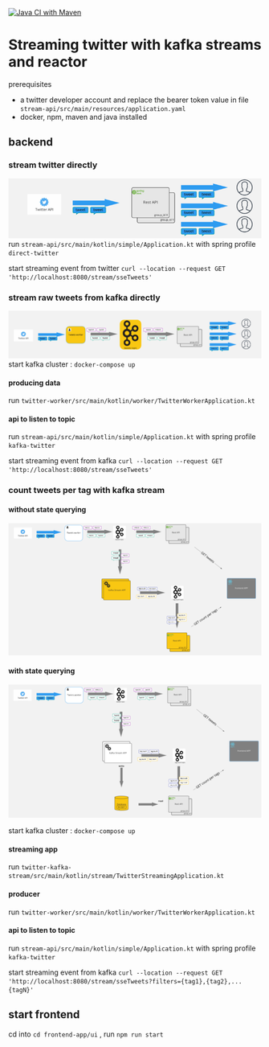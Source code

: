 [![Java CI with Maven](https://github.com/nicolasbelfis/http-streaming-from-kafka/actions/workflows/maven.yml/badge.svg)](https://github.com/nicolasbelfis/http-streaming-from-kafka/actions/workflows/maven.yml)
# Streaming twitter with kafka streams and reactor

prerequisites
- a twitter developer account and replace the bearer token value in file `stream-api/src/main/resources/application.yaml`
- docker, npm, maven and java installed

## backend

### stream twitter directly
![img.png](img.png)
run `stream-api/src/main/kotlin/simple/Application.kt` with spring profile `direct-twitter`

start streaming event from twitter `curl --location --request GET 'http://localhost:8080/stream/sseTweets'`

### stream raw tweets from kafka directly
![img_1.png](img_1.png)
start kafka cluster : `docker-compose up`

#### producing data
run `twitter-worker/src/main/kotlin/worker/TwitterWorkerApplication.kt`

#### api to listen to topic
run `stream-api/src/main/kotlin/simple/Application.kt` with spring profile `kafka-twitter`

start streaming event from kafka `curl --location --request GET 'http://localhost:8080/stream/sseTweets'`


### count tweets per tag with kafka stream
#### without state querying
![img_2.png](img_2.png)

#### with state querying
![img_3.png](img_3.png)

start kafka cluster : `docker-compose up`

#### streaming app
run `twitter-kafka-stream/src/main/kotlin/stream/TwitterStreamingApplication.kt`

#### producer
run `twitter-worker/src/main/kotlin/worker/TwitterWorkerApplication.kt`

#### api to listen to topic
run `stream-api/src/main/kotlin/simple/Application.kt` with spring profile `kafka-twitter`

start streaming event from kafka `curl --location --request GET 'http://localhost:8080/stream/sseTweets?filters={tag1},{tag2},...{tagN}'`




## start frontend
cd into `cd frontend-app/ui` , run `npm run start`

